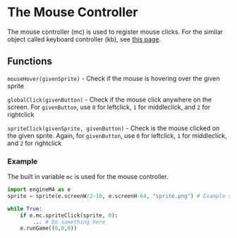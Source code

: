 # The Mouse Controller
The mouse controller (mc) is used to register mouse clicks. For the similar object called keyboard controller (kb), see [this page](/docs/keyboardController.md).
## Functions
`mouseHover(givenSprite)` - Check if the mouse is hovering over the given sprite

`globalClick(givenButton)` - Check if the mouse click anywhere on the screen. For `givenButton`, use `0` for leftclick, `1` for middleclick, and `2` for rightclick

`spriteClick(givenSprite, givenButton)` - Check is the mouse clicked on the given sprite. Again, for `givenButton`, use `0` for leftclick, `1` for middleclick, and `2` for rightclick
### Example
The built in variable `mc` is used for the mouse controller.
```python
import engineM4 as e
sprite = sprite(e.screenW/2-16, e.screenH-64, "sprite.png") # Example sprite

while True:
    if e.mc.spriteClick(sprite, 0):
        ... # Do something here
    e.runGame((0,0,0))
```